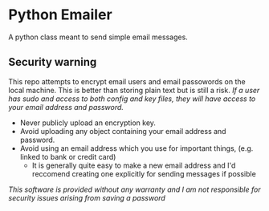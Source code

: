 # Python Emailer

A python class meant to send simple email messages.

## Security warning

This repo attempts to encrypt email users and email passowords on the local machine.
This is better than storing plain text but is still a risk. *If a user has sudo and access to both config and key files, they will have access to your email address and password.*
- Never publicly upload an encryption key.
- Avoid uploading any object containing your email address and password.
- Avoid using an email address which you use for important things, (e.g. linked to bank or credit card)
    - It is generally quite easy to make a new email address and I'd reccomend creating one explicitly for sending messages if possible

*This software is provided without any warranty and I am not responsible for security issues arising from saving a password*
